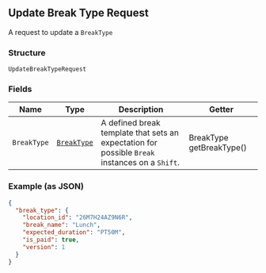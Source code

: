 ## Update Break Type Request

A request to update a `BreakType`

### Structure

`UpdateBreakTypeRequest`

### Fields

| Name | Type | Description | Getter |
|  --- | --- | --- | --- |
| `BreakType` | [`BreakType`](/doc/models/break-type.md) | A defined break template that sets an expectation for possible `Break`<br>instances on a `Shift`. | BreakType getBreakType() |

### Example (as JSON)

```json
{
  "break_type": {
    "location_id": "26M7H24AZ9N6R",
    "break_name": "Lunch",
    "expected_duration": "PT50M",
    "is_paid": true,
    "version": 1
  }
}
```

